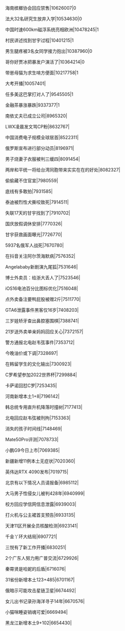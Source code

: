 海南槟榔协会回应禁售|10626007|0

法大32名研究生放弃入学|10534630|0

中国时速600km磁浮系统亮相欧洲|10478245|1

村民讲述找到甘宇过程|10401215|1

男生腿疼被3名女同学接力抱出|10387960|0

哥你好贾冰把暴发户演活了|10364214|0

带崽母猫为求生啃方便面|10217758|1

大考开播|10057401|

任多美这巴掌打对人了|9545505|1

金融茶暴涨暴跌|9337377|1

南依丈夫已成立公司|8965320|

LWX凌晨发文骂CP粉|8632767|

中国消费电子规模全球居首|8522311|

俄罗斯宣布进行部分动员|8196971|

男子烧妻子衣服被判三缓四|8091454|

两岸和平统一将给台湾同胞带来实实在在的好处|8082327|

偷偷藏不住官宣|7980559|

底线有多敢拍|7931585|

泰迪被烈性犬撕咬致死|7914511|

失联17天的甘宇找到了|7910702|

国庆放假调休安排|7770326|

甘宇获救画面曝光|7726770|

5937名俄军人战死|7670780|

在抖音关注阿尔茨海默病|7576352|

Angelababy新剧演九尾狐|7531646|

博士外卖员：给浙大丢人了|7523546|

iOS16电池百分比图标优化|7516048|

点外卖备注要鸭屁股被赠2斤|7511770|

GTA6泄露事件黑客仅16岁|7408203|

三岁娃矫牙查出鼻腔塞围棋|7388741|

21岁送外卖单亲妈妈回应关心|7372157|

警方通报北电赵韦弦事件|7353712|

今晚油价或下调|7328697|

在韩留学生的文化输出|7300923|

C罗希望参加2022世界杯|7299884|

卡萨诺回怼C罗|7253435|

河南新增本土1+8|7196142|

韩总统专用直升机降落时撞树|7177413|

北电回应赵韦弦被刑拘|7153363|

消失的孩子时间线|7148469|

Mate50Pro评测|7078733|

小鹏G9今日上市|7069385|

新疆新增11例本土无症状|7020360|

英伟达RTX 4090发布|7019715|

北京有以下情况人员请报备|6985112|

大马男子性侵女儿被判428年|6940999|

校方回应学信网信息泄露|6939003|

打火机与公主裙首支预告|6933135|

天津11区开展全员核酸检测|6923141|

千金丫环大结局|6907721|

三悦有了新工作开播|6830251|

2个广东人努力用广普交流|6729926|

秦霄贤是哈妮的后盾|6716076|

31省份新增本土123+485|6701167|

俄暗示可能攻击星链卫星|6674492|

女儿出书记录孙海洋寻子14年|6670576|

小猫咪睡姿销魂可爱|6669494|

黑龙江新增本土9+102|6654430|

